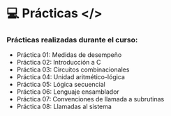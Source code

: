 # 💻 Prácticas </> 

### Prácticas realizadas durante el curso:

- Práctica 01: Medidas de desempeño
- Práctica 02: Introducción a C
- Práctica 03: Circuitos combinacionales
- Práctica 04: Unidad aritmético-lógica
- Práctica 05: Lógica secuencial
- Práctica 06: Lenguaje ensamblador
- Práctica 07: Convenciones de llamada a subrutinas
- Práctica 08: Llamadas al sistema

